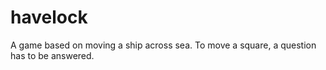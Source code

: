# havelock

A game based on moving a ship across sea. To move a square, a question has to be answered.
